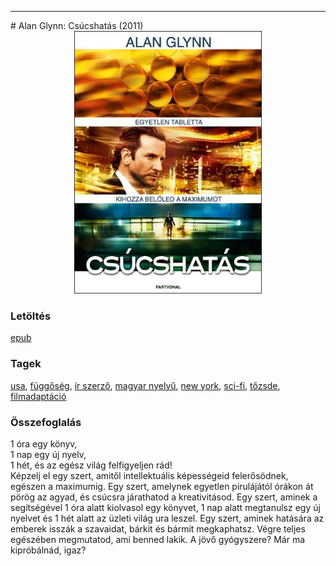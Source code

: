 <hr/>
# <a name="id_295">Alan Glynn: Csúcshatás (2011)</a>
<center><img src="https://github.com/BercziSandor/calibre_lib/raw/main/main/Alan%20Glynn/Csucshatas%20%28295%29/cover.jpg" alt="cover" width="300"/></center>

### Letöltés
[epub](https://github.com/BercziSandor/calibre_lib/raw/main/main/Alan%20Glynn/Csucshatas%20%28295%29/Csucshatas%20-%20Alan%20Glynn.epub)

### Tagek
[usa](https://github.com/berczisandor/calibre_lib/blob/main/main/_tags/usa.md), [függőség](https://github.com/berczisandor/calibre_lib/blob/main/main/_tags/f%c3%bcgg%c5%91s%c3%a9g.md), [ír szerző](https://github.com/berczisandor/calibre_lib/blob/main/main/_tags/%c3%adr%20szerz%c5%91.md), [magyar nyelvű](https://github.com/berczisandor/calibre_lib/blob/main/main/_tags/magyar%20nyelv%c5%b1.md), [new york](https://github.com/berczisandor/calibre_lib/blob/main/main/_tags/new%20york.md), [sci-fi](https://github.com/berczisandor/calibre_lib/blob/main/main/_tags/sci-fi.md), [tőzsde](https://github.com/berczisandor/calibre_lib/blob/main/main/_tags/t%c5%91zsde.md), [filmadaptáció](https://github.com/berczisandor/calibre_lib/blob/main/main/_tags/filmadapt%c3%a1ci%c3%b3.md)

### Összefoglalás
<div>
<p>1 óra egy könyv, <br>1 nap egy új nyelv, <br>1 hét, és az egész világ felfigyeljen rád!<br>Képzelj el egy szert, amitől intellektuális képességeid felerősödnek, egészen a maximumig. Egy szert, amelynek egyetlen pirulájától órákon át pörög az agyad, és csúcsra járathatod a kreativitásod. Egy szert, aminek a segítségével 1 óra alatt kiolvasol egy könyvet, 1 nap alatt megtanulsz egy új nyelvet és 1 hét alatt az üzleti világ ura leszel. Egy szert, aminek hatására az emberek isszák a szavaidat, bárkit és bármit megkaphatsz. Végre teljes egészében megmutatod, ami benned lakik. A jövő gyógyszere? Már ma kipróbálnád, igaz?</p></div>



